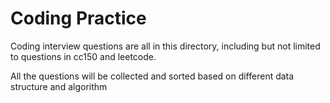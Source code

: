 # Coding Practice
Coding interview questions are all in this directory, including but not limited to questions in cc150 and leetcode. 

All the questions will be collected and sorted based on different data structure and algorithm

